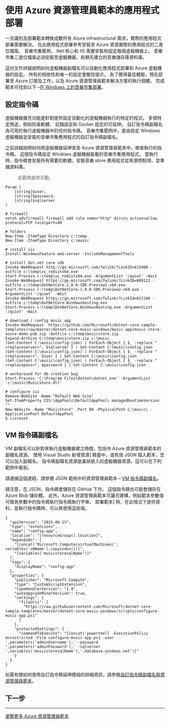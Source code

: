<properties
   pageTitle="自動化虛擬機器副檔名為應用程式部署 |Microsoft Azure"
   description="Azure 虛擬機器 DotNet 核心教學課程"
   services="virtual-machines-windows"
   documentationCenter="virtual-machines"
   authors="neilpeterson"
   manager="timlt"
   editor="tysonn"
   tags="azure-resource-manager"/>

<tags
   ms.service="virtual-machines-windows"
   ms.devlang="na"
   ms.topic="article"
   ms.tgt_pltfrm="vm-windows"
   ms.workload="infrastructure-services"
   ms.date="10/21/2016"
   ms.author="nepeters"/>

# <a name="application-deployment-with-azure-resource-manager-templates"></a>使用 Azure 資源管理員範本的應用程式部署

一旦識別及部署範本轉換成數所有 Azure infrastructural 需求，實際的應用程式部署需要解決。 在此應用程式部署參考安裝至 Azure 資源實際的應用程式的二進位檔案。 音樂市集範例，.Net 核心和 IIS 需要安裝和設定每個虛擬機器上。 音樂市集二進位檔案必須安裝至虛擬機器，和預先建立的音樂儲存庫資料庫。

這份文件詳細說明如何虛擬機器副檔名可以自動化應用程式部署和 Azure 虛擬機器的設定。 所有的相依性和唯一的設定會醒目提示。 為了獲得最佳體驗，預先部署至 Azure 訂閱及工作，以及 Azure 資源管理員範本解決方案的執行個體。 完成範本可找到以下 –[在 Windows 上的音樂市集部署](https://github.com/Microsoft/dotnet-core-sample-templates/tree/master/dotnet-core-music-Windows)。

## <a name="configuration-script"></a>設定指令碼

虛擬機器擴充功能是針對提供設定自動化的虛擬機器執行的特定的程式。 多個特定用途，例如防毒軟體、 記錄設定和 Docker 設定的可延伸。 自訂指令碼副檔名為可用於執行虛擬機器中的任何指令碼。 音樂市集範例中，是由設定 Windows 虛擬機器並安裝的音樂市集應用程式的自訂指令碼副檔名。

之前詳細說明如何將虛擬機器延伸宣告 Azure 資源管理員範本中，檢查執行的指令碼。 這個指令碼設定 Windows 虛擬機器裝載的音樂市集應用程式。 當執行時，指令碼會安裝所有需要的軟體，安裝音樂 store 應用程式從來源控制項，並準備資料庫。 

> 此範例是供示範。

```none
Param (
    [string]$user,
    [string]$password,
    [string]$sqlserver
)

# firewall
netsh advfirewall firewall add rule name="http" dir=in action=allow protocol=TCP localport=80

# folders
New-Item -ItemType Directory c:\temp
New-Item -ItemType Directory c:\music

# install iis
Install-WindowsFeature web-server -IncludeManagementTools

# install dot.net core sdk
Invoke-WebRequest http://go.microsoft.com/fwlink/?LinkID=615460 -outfile c:\temp\vc_redistx64.exe
Start-Process c:\temp\vc_redistx64.exe -ArgumentList '/quiet' -Wait
Invoke-WebRequest https://go.microsoft.com/fwlink/?LinkID=809122 -outfile c:\temp\DotNetCore.1.0.0-SDK.Preview2-x64.exe
Start-Process c:\temp\DotNetCore.1.0.0-SDK.Preview2-x64.exe -ArgumentList '/quiet' -Wait
Invoke-WebRequest https://go.microsoft.com/fwlink/?LinkId=817246 -outfile c:\temp\DotNetCore.WindowsHosting.exe
Start-Process c:\temp\DotNetCore.WindowsHosting.exe -ArgumentList '/quiet' -Wait

# download / config music app
Invoke-WebRequest  https://github.com/Microsoft/dotnet-core-sample-templates/raw/master/dotnet-core-music-windows/music-app/music-store-azure-demo-pub.zip -OutFile c:\temp\musicstore.zip
Expand-Archive C:\temp\musicstore.zip c:\music
(Get-Content C:\music\config.json) | ForEach-Object { $_ -replace "<replaceserver>", $sqlserver } | Set-Content C:\music\config.json
(Get-Content C:\music\config.json) | ForEach-Object { $_ -replace "<replaceuser>", $user } | Set-Content C:\music\config.json
(Get-Content C:\music\config.json) | ForEach-Object { $_ -replace "<replacepass>", $password } | Set-Content C:\music\config.json

# workaround for db creation bug
Start-Process 'C:\Program Files\dotnet\dotnet.exe' -ArgumentList 'c:\music\MusicStore.dll'

# configure iis
Remove-WebSite -Name "Default Web Site"
Set-ItemProperty IIS:\AppPools\DefaultAppPool\ managedRuntimeVersion ""
New-Website -Name "MusicStore" -Port 80 -PhysicalPath C:\music\ -ApplicationPool DefaultAppPool
& iisreset
```

## <a name="vm-script-extension"></a>VM 指令碼副檔名

VM 副檔名可以針對來執行虛擬機器建立時間，包括中 Azure 資源管理員範本的副檔名資源。 使用 Visual Studio 新增資源] 精靈中，或有效 JSON 插入範本，您可以加入副檔名。 指令碼副檔名資源是巢狀嵌入的虛擬機器資源。這可以在下列範例中看到。

請遵循這個連結，請參閱 JSON 範例中的資源管理員範本 – [VM 指令碼副檔名](https://github.com/Microsoft/dotnet-core-sample-templates/blob/master/dotnet-core-music-windows/azuredeploy.json#L339)。 

請注意，在 JSON，指令碼會儲存在 GitHub 下方。 這個指令碼也可能會儲存在 Azure Blob 儲存體。 此外，Azure 資源管理員範本可讓可建構，例如範本參數值可做為參數中的指令碼執行指令碼執行字串。 部署範本] 時，在此情況下提供資料，並執行指令碼時，可以再使用這些值。

```none
{
  "apiVersion": "2015-06-15",
  "type": "extensions",
  "name": "config-app",
  "location": "[resourceGroup().location]",
  "dependsOn": [
    "[concat('Microsoft.Compute/virtualMachines/', variables('vmName'),copyindex())]",
    "[variables('musicstoresqlName')]"
  ],
  "tags": {
    "displayName": "config-app"
  },
  "properties": {
    "publisher": "Microsoft.Compute",
    "type": "CustomScriptExtension",
    "typeHandlerVersion": "1.4",
    "autoUpgradeMinorVersion": true,
    "settings": {
      "fileUris": [
        "https://raw.githubusercontent.com/Microsoft/dotnet-core-sample-templates/master/dotnet-core-music-windows/scripts/configure-music-app.ps1"
      ]
    },
    "protectedSettings": {
      "commandToExecute": "[concat('powershell -ExecutionPolicy Unrestricted -File configure-music-app.ps1 -user ',parameters('adminUsername'),' -password ',parameters('adminPassword'),' -sqlserver ',variables('musicstoresqlName'),'.database.windows.net')]"
    }
  }
}
```

如需有關如何使用自訂指令碼延伸模組的詳細資訊，請參閱[自訂指令碼副檔名與資源管理員範本](./virtual-machines-windows-extensions-customscript.md)。

## <a name="next-step"></a>下一步

<hr>

[瀏覽更多 Azure 資源管理員範本](https://github.com/Azure/azure-quickstart-templates)
